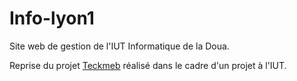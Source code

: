 # Info-lyon1
Site web de gestion de l'IUT Informatique de la Doua.

Reprise du projet [Teckmeb](https://github.com/xontik/info-lyon1) réalisé dans le cadre d'un projet à l'IUT.
